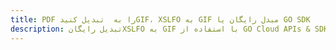 ---title: PDF را به  تبدیل کنیدGIF، XSLFO به GIF مبدل رایگان یا GO SDKdescription: تبدیل رایگانXSLFO به GIF با استفاده از GO Cloud APIs & SDK همچنین اسناد PDF را در Cloud ایجاد، ویرایش و رندر کنید.---